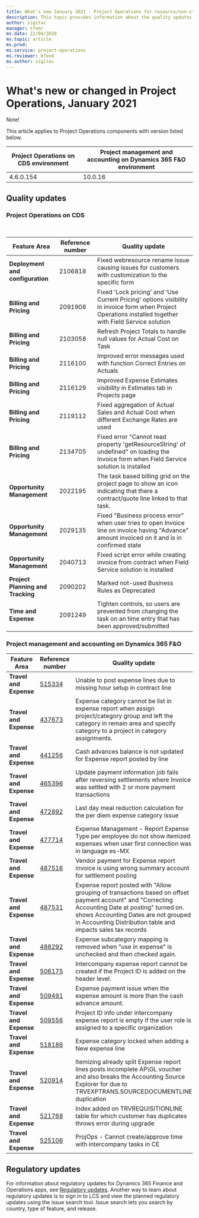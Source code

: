 ```yaml
---
title: What's new January 2021 - Project Operations for resource/non-stocked based scenarios
description: This topic provides information about the quality updates available in the January 2021 release of Project Operations for resource/non-stocked based scenarios.
author: sigitac
manager: tfehr
ms.date: 12/04/2020
ms.topic: article
ms.prod:
ms.service: project-operations
ms.reviewer: kfend 
ms.author: sigitac
---
```

# What&#39;s new or changed in Project Operations, January 2021

Note!

This article applies to Project Operations components with version listed below.

| Project Operations on CDS environment | Project management and accounting on Dynamics 365 F&amp;O environment |
| --- | --- |
| 4.6.0.154 | 10.0.16 |

## Quality updates

### Project Operations on CDS

­­­­

| **Feature Area** | **Reference number** | **Quality update** |
| --- | --- | --- |
| **Deployment and configuration** | 2106818 | Fixed webresource rename issue causing issues for customers with customization to the specific form |
| **Billing and Pricing** | 2091908 | Fixed &#39;Lock pricing&#39; and &#39;Use Current Pricing&#39; options visibility in invoice form when Project Operations installed together with Field Service solution |
| **Billing and Pricing** | 2103058 | Refresh Project Totals to handle null values for Actual Cost on Task |
| **Billing and Pricing** | 2116100 | Improved error messages used with function Correct Entries on Actuals |
| **Billing and Pricing** | 2116129 | Improved Expense Estimates visibility in Estimates tab in Projects page |
| **Billing and Pricing** | 2119112 | Fixed aggregation of Actual Sales and Actual Cost when different Exchange Rates are used |
| **Billing and Pricing** | 2134705 | Fixed error &quot;Cannot read property &#39;getResourceString&#39; of undefined&quot; on loading the Invoice form when Field Service solution is installed |
| **Opportunity Management** | 2022195 | The task based billing grid on the project page to show an icon indicating that there a contract/quote line linked to that task. |
| **Opportunity Management** | 2029135 | Fixed &quot;Business process error&quot; when user tries to open Invoice line on invoice having &quot;Advance&quot; amount invoiced on it and is in confirmed state |
| **Opportunity Management** | 2040713 | Fixed script error while creating invoice from contract when Field Service solution is installed |
| **Project Planning and Tracking** | 2090202 | Marked not-used Business Rules as Deprecated |
| **Time and Expense** | 2091249 | Tighten controls, so users are prevented from changing the task on an time entry that has been approved/submitted |

### Project management and accounting on Dynamics 365 F&amp;O

| **Feature Area** | **Reference number** | **Quality update** |
| --- | --- | --- |
| **Travel and Expense** | [515334](https://fix.lcs.dynamics.com/Issue/Details/?bugId=515334) | Unable to post expense lines due to missing hour setup in contract line |
| **Travel and Expense** | [437673](https://fix.lcs.dynamics.com/Issue/Details/?bugId=437673) | Expense category cannot be list in expense report when assign project/category group and left the category in remain area and specify category to a project in category assignments. |
| **Travel and Expense** | [441256](https://fix.lcs.dynamics.com/Issue/Details/?bugId=441256) | Cash advances balance is not updated for Expense report posted by line |
| **Travel and Expense** | [465396](https://fix.lcs.dynamics.com/Issue/Details/?bugId=465396) | Update payment information job fails after reversing settlements where Invoice was settled with 2 or more payment transactions |
| **Travel and Expense** | [472892](https://fix.lcs.dynamics.com/Issue/Details/?bugId=472892) | Last day meal reduction calculation for the per diem expense category issue |
| **Travel and Expense** | [477714](https://fix.lcs.dynamics.com/Issue/Details/?bugId=477714) | Expense Management - Report Expense Type per employee do not show itemized expenses when user first connection was in language es-MX |
| **Travel and Expense** | [487516](https://fix.lcs.dynamics.com/Issue/Details/?bugId=487516) | Vendor payment for Expense report invoice is using wrong summary account for settlement posting |
| **Travel and Expense** | [487531](https://fix.lcs.dynamics.com/Issue/Details/?bugId=487531) | Expense report posted with &quot;Allow grouping of transactions based on offset payment account&quot; and &quot;Correcting Accounting Date at posting&quot; turned on. shows Accounting Dates are not grouped in Accounting Distribution table and impacts sales tax records |
| **Travel and Expense** | [488292](https://fix.lcs.dynamics.com/Issue/Details/?bugId=488292) | Expense subcategory mapping is removed when &quot;use in expense&quot; is unchecked and then checked again. |
| **Travel and Expense** | [506175](https://fix.lcs.dynamics.com/Issue/Details/?bugId=506175) | Intercompany expense report cannot be created if the Project ID is added on the header level. |
| **Travel and Expense** | [509491](https://fix.lcs.dynamics.com/Issue/Details/?bugId=509491) | Expense payment issue when the expense amount is more than the cash advance amount. |
| **Travel and Expense** | [509556](https://fix.lcs.dynamics.com/Issue/Details/?bugId=509556) | Project ID info under intercompany expense report is empty if the user role is assigned to a specific organization |
| **Travel and Expense** | [518186](https://fix.lcs.dynamics.com/Issue/Details/?bugId=518186) | Expense category locked when adding a New expense line |
| **Travel and Expense** | [520914](https://fix.lcs.dynamics.com/Issue/Details/?bugId=520914) | Itemizing already split Expense report lines posts incomplete AP\GL voucher and also breaks the Accounting Source Explorer for due to TRVEXPTRANS.SOURCEDOCUMENTLINE duplication |
| **Travel and Expense** | [521768](https://fix.lcs.dynamics.com/Issue/Details/?bugId=521768) | Index added on TRVREQUISITIONLINE table for which customer has duplicates throws error during upgrade |
| **Travel and Expense** | [525106](https://fix.lcs.dynamics.com/Issue/Details/?bugId=525106) | ProjOps - Cannot create/approve time with intercompany tasks in CE |

## Regulatory updates

For information about regulatory updates for Dynamics 365 Finance and Operations apps, see [Regulatory updates](https://docs.microsoft.com/en-us/dynamics365/finance/localizations/regulatory-updates). Another way to learn about regulatory updates is to sign in to LCS and view the planned regulatory updates using the issue search tool. Issue search lets you search by country, type of feature, and release.
